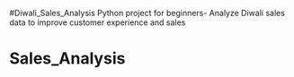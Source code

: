 #Diwali_Sales_Analysis
Python project for beginners- Analyze Diwali sales data to improve customer experience and sales
# Sales_Analysis
